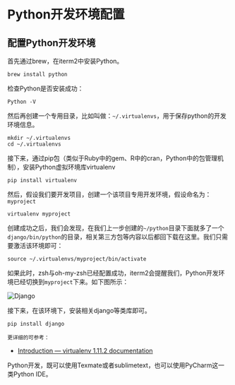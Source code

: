 # Python开发环境配置

## 配置Python开发环境

首先通过brew，在iterm2中安装Python。
    
    brew install python
    

检查Python是否安装成功：
    
    Python -V
    

然后再创建一个专用目录，比如叫做：`~/.virtualenvs`，用于保存python的开发环境信息。
    
    mkdir ~/.virtualenvs
    cd ~/.virtualenvs
    

接下来，通过pip包（类似于Ruby中的gem、R中的cran，Python中的包管理机制），安装Python虚拟环境库virtualenv
    
    pip install virtualenv
    

然后，假设我们要开发项目，创建一个该项目专用开发环境，假设命名为：`myproject`
    
    virtualenv myproject
    

创建成功之后，我们会发现，在我们上一步创建的`~/python`目录下面就多了一个`django/bin/python`的目录，相关第三方包等内容以后都回下载在这里。我们只需要激活该环境即可：
    
    source ~/.virtualenvs/myproject/bin/activate
    

如果此时，zsh与oh-my-zsh已经配置成功，iterm2会提醒我们，Python开发环境已经切换到`myproject`下来。如下图所示：

![Django](http://www.yangzhiping.com/images/python/django.png)

接下来，在该环境下，安装相关django等类库即可。
    
    pip install django
    
    更详细的可参考：
    

  * [Introduction — virtualenv 1.11.2 documentation](http://www.virtualenv.org/en/latest/virtualenv.html#installation)

Python开发，既可以使用Texmate或者sublimetext，也可以使用PyCharm这一类Python IDE。